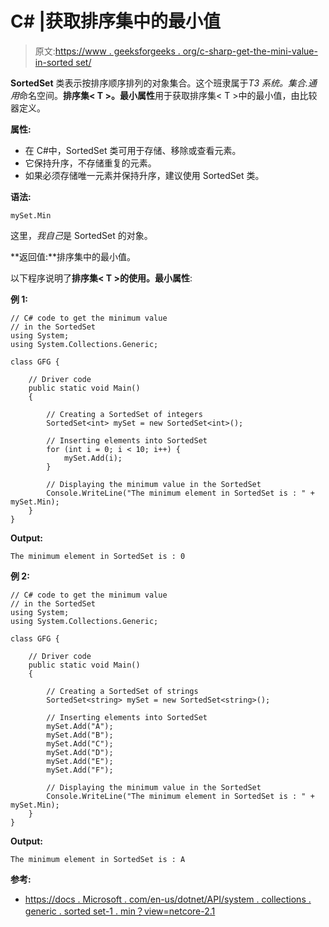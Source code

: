 # C# |获取排序集中的最小值

> 原文:[https://www . geeksforgeeks . org/c-sharp-get-the-mini-value-in-sorted set/](https://www.geeksforgeeks.org/c-sharp-get-the-minimum-value-in-the-sortedset/)

**SortedSet** 类表示按排序顺序排列的对象集合。这个班隶属于*T3 系统。集合.通用*命名空间。**排序集< T >。最小属性**用于获取排序集< T >中的最小值，由比较器定义。

**属性:**

*   在 C#中，SortedSet 类可用于存储、移除或查看元素。
*   它保持升序，不存储重复的元素。
*   如果必须存储唯一元素并保持升序，建议使用 SortedSet 类。

**语法:**

```
mySet.Min

```

这里，*我自己*是 SortedSet 的对象。

**返回值:**排序集中的最小值。

以下程序说明了**排序集< T >的使用。最小属性**:

**例 1:**

```
// C# code to get the minimum value
// in the SortedSet
using System;
using System.Collections.Generic;

class GFG {

    // Driver code
    public static void Main()
    {

        // Creating a SortedSet of integers
        SortedSet<int> mySet = new SortedSet<int>();

        // Inserting elements into SortedSet
        for (int i = 0; i < 10; i++) {
            mySet.Add(i);
        }

        // Displaying the minimum value in the SortedSet
        Console.WriteLine("The minimum element in SortedSet is : " + mySet.Min);
    }
}
```

**Output:**

```
The minimum element in SortedSet is : 0

```

**例 2:**

```
// C# code to get the minimum value
// in the SortedSet
using System;
using System.Collections.Generic;

class GFG {

    // Driver code
    public static void Main()
    {

        // Creating a SortedSet of strings
        SortedSet<string> mySet = new SortedSet<string>();

        // Inserting elements into SortedSet
        mySet.Add("A");
        mySet.Add("B");
        mySet.Add("C");
        mySet.Add("D");
        mySet.Add("E");
        mySet.Add("F");

        // Displaying the minimum value in the SortedSet
        Console.WriteLine("The minimum element in SortedSet is : " + mySet.Min);
    }
}
```

**Output:**

```
The minimum element in SortedSet is : A

```

**参考:**

*   [https://docs . Microsoft . com/en-us/dotnet/API/system . collections . generic . sorted set-1 . min？view=netcore-2.1](https://docs.microsoft.com/en-us/dotnet/api/system.collections.generic.sortedset-1.min?view=netcore-2.1)